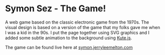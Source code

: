 # Symon Sez - The Game!
A web game based on the classic electronic game from the 1970s.  The visual design is based on a version of the game that my folks gave me when I was a kid in the 90s.  I put the page together using SVG graphics and I added some subtle animation to the background using [Kute.js](https://thednp.github.io/kute.js/).

The game can be found live here at [symon.jerryleemelton.com](https://symon.jerryleemelton.com/)
